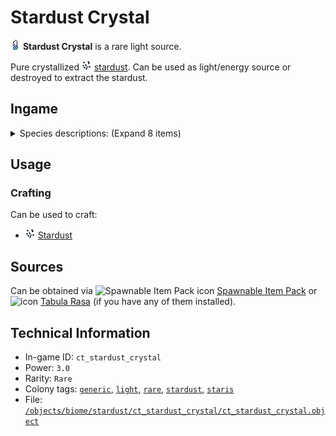# Stardust Crystal

<img src="https://raw.githubusercontent.com/Ceterai/Enternia/main/objects/biome/stardust/ct_stardust_crystal/icon.png" alt="Stardust Crystal icon" loading="lazy" height="16px" width="auto" /> **Stardust Crystal** is a rare light source.

Pure crystallized <img src="https://raw.githubusercontent.com/Ceterai/Enternia/main/items/generic/crafting/ct_stardust.png" alt="Stardust icon" loading="lazy" height="16px" width="auto" /> [stardust](https://ceterai.github.io/MyEnternia/Wiki/Stardust). Can be used as light/energy source or destroyed to extract the stardust.

## Ingame

<details markdown="1"><summary>Species descriptions: (Expand 8 items)</summary>

- Alta: If only I could find a way to extract stardust from this...
- Apex: A well-made light source.
- Avian: This crystal is not Avian, but it shines in a similar fashion to their lamps.
- Floran: Crystal light sssafe for Floran.
- Glitch: Intrigued. A crystal lantern.
- Human: A neat, sturdy lamp made from a crystal.
- Hylotl: A useful light source.
- Novakid: I've always wanted a crystal lookin' lamp.

</details>

## Usage

### Crafting

Can be used to craft:

- <img src="https://raw.githubusercontent.com/Ceterai/Enternia/main/items/generic/crafting/ct_stardust.png" alt="Stardust icon" loading="lazy" height="16px" width="auto" /> [Stardust](https://ceterai.github.io/MyEnternia/Wiki/Stardust)

## Sources

Can be obtained via <img src="https://raw.githubusercontent.com/Silverfeelin/Starbound-SpawnableItemPack/master/interface/sip/iconSmall.png" alt="Spawnable Item Pack icon" width="18" height="14"/> [Spawnable Item Pack](https://steamcommunity.com/sharedfiles/filedetails/?id=733665104) or <img src="https://steamuserimages-a.akamaihd.net/ugc/263843960696222713/3EC9A7C005541F7D577EBCB8C5736B4EFC9973D6/" alt="icon" width="8" height="12"/> [Tabula Rasa](https://community.playstarbound.com/resources/the-tabula-rasa.3222/) (if you have any of them installed).

## Technical Information

- In-game ID: `ct_stardust_crystal`
- Power: `3.0`
- Rarity: `Rare`
- Colony tags: [`generic`](https://ceterai.github.io/MyEnternia/Wiki/Tags/Generic), [`light`](https://ceterai.github.io/MyEnternia/Wiki/Tags/Light), [`rare`](https://ceterai.github.io/MyEnternia/Wiki/Tags/Rare), [`stardust`](https://ceterai.github.io/MyEnternia/Wiki/Tags/Stardust), [`staris`](https://ceterai.github.io/MyEnternia/Wiki/Tags/Staris)
- File: [`/objects/biome/stardust/ct_stardust_crystal/ct_stardust_crystal.object`](https://github.com/Ceterai/Enternia/blob/main/objects/biome/stardust/ct_stardust_crystal/ct_stardust_crystal.object)
